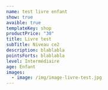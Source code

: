 ```yaml
---
name: test livre enfant
show: true
avaible: true
templateKey: shop
productPrice: "30"
title: Livre test
subTitle: Niveau ce2
description: blablabla
pointsForts: blablabla
level: Intermédiaire
age: Enfant
images:
  - image: /img/image-livre-test.jpg
---
```

